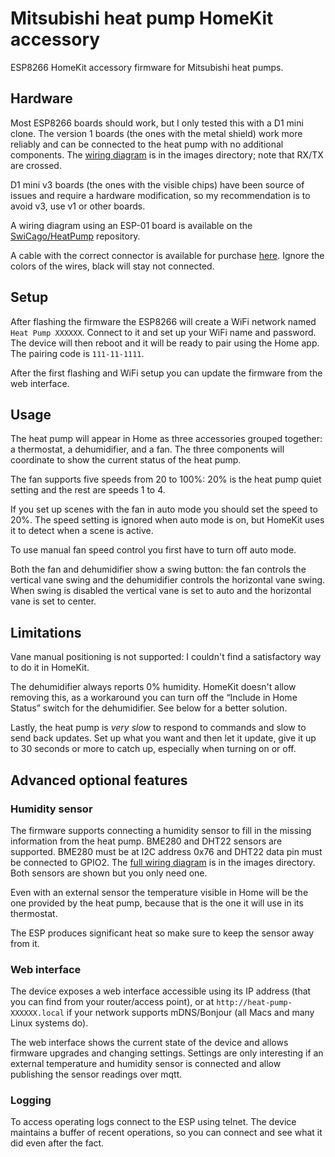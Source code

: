 # Mitsubishi heat pump HomeKit accessory

ESP8266 HomeKit accessory firmware for Mitsubishi heat pumps.

## Hardware

Most ESP8266 boards should work, but I only tested this with a D1 mini clone.
The version 1 boards (the ones with the metal shield) work more reliably and
can be connected to the heat pump with no additional components. The [wiring
diagram](images/wiring_base.png) is in the images directory; note that RX/TX
are crossed.

D1 mini v3 boards (the ones with the visible chips) have been source of issues
and require a hardware modification, so my recommendation is to avoid v3, use
v1 or other boards.

A wiring diagram using an ESP-01 board is available on the
[SwiCago/HeatPump](https://github.com/SwiCago/HeatPump) repository.

A cable with the correct connector is available for purchase
[here](http://www.usastore.revolectrix.com/Products_2/Cellpro-4s-Charge-Adapters_2/Cellpro-JST-PA-Battery-Pigtail-10-5-Position).
Ignore the colors of the wires, black will stay not connected.

## Setup

After flashing the firmware the ESP8266 will create a WiFi network named `Heat
Pump XXXXXX`. Connect to it and set up your WiFi name and password. The device
will then reboot and it will be ready to pair using the Home app. The pairing
code is `111-11-1111`.

After the first flashing and WiFi setup you can update the firmware from the
web interface.

## Usage

The heat pump will appear in Home as three accessories grouped together: a
thermostat, a dehumidifier, and a fan. The three components will coordinate to
show the current status of the heat pump.

The fan supports five speeds from 20 to 100%: 20% is the heat pump quiet
setting and the rest are speeds 1 to 4.

If you set up scenes with the fan in auto mode you should set the speed to 20%.
The speed setting is ignored when auto mode is on, but HomeKit uses it to
detect when a scene is active.

To use manual fan speed control you first have to turn off auto mode.

Both the fan and dehumidifier show a swing button: the fan controls the
vertical vane swing and the dehumidifier controls the horizontal vane swing.
When swing is disabled the vertical vane is set to auto and the horizontal vane
is set to center.

## Limitations

Vane manual positioning is not supported: I couldn't find a satisfactory way to
do it in HomeKit. 

The dehumidifier always reports 0% humidity. HomeKit doesn't allow removing
this, as a workaround you can turn off the “Include in Home Status” switch for
the dehumidifier. See below for a better solution.

Lastly, the heat pump is *very slow* to respond to commands and slow to send
back updates. Set up what you want and then let it update, give it up to 30
seconds or more to catch up, especially when turning on or off.

## Advanced optional features

### Humidity sensor

The firmware supports connecting a humidity sensor to fill in the missing
information from the heat pump. BME280 and DHT22 sensors are supported. BME280
must be at I2C address 0x76 and DHT22 data pin must be connected to GPIO2. The
[full wiring diagram](images/wiring_full.png) is in the images directory. Both
sensors are shown but you only need one.

Even with an external sensor the temperature visible in Home will be the one
provided by the heat pump, because that is the one it will use in its
thermostat.

The ESP produces significant heat so make sure to keep the sensor away from it.

### Web interface

The device exposes a web interface accessible using its IP address (that you
can find from your router/access point), or at `http://heat-pump-XXXXXX.local`
if your network supports mDNS/Bonjour (all Macs and many Linux systems do).

The web interface shows the current state of the device and allows firmware
upgrades and changing settings. Settings are only interesting if an external
temperature and humidity sensor is connected and allow publishing the sensor
readings over mqtt.

### Logging

To access operating logs connect to the ESP using telnet. The device maintains
a buffer of recent operations, so you can connect and see what it did even
after the fact.
